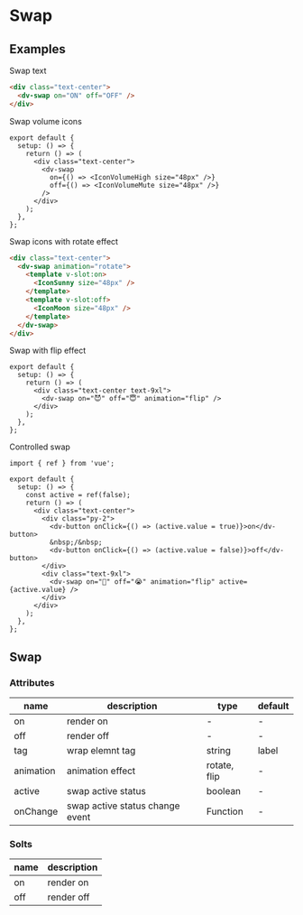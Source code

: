 # Swap

## Examples

Swap text

```html :::demo
<div class="text-center">
  <dv-swap on="ON" off="OFF" />
</div>
```

Swap volume icons

```tsx :::run
export default {
  setup: () => {
    return () => (
      <div class="text-center">
        <dv-swap
          on={() => <IconVolumeHigh size="48px" />}
          off={() => <IconVolumeMute size="48px" />}
        />
      </div>
    );
  },
};
```

Swap icons with rotate effect

```html :::demo
<div class="text-center">
  <dv-swap animation="rotate">
    <template v-slot:on>
      <IconSunny size="48px" />
    </template>
    <template v-slot:off>
      <IconMoon size="48px" />
    </template>
  </dv-swap>
</div>
```

Swap with flip effect

```tsx :::run
export default {
  setup: () => {
    return () => (
      <div class="text-center text-9xl">
        <dv-swap on="😈" off="😇" animation="flip" />
      </div>
    );
  },
};
```

Controlled swap

```tsx :::run
import { ref } from 'vue';

export default {
  setup: () => {
    const active = ref(false);
    return () => (
      <div class="text-center">
        <div class="py-2">
          <dv-button onClick={() => (active.value = true)}>on</dv-button>
          &nbsp;/&nbsp;
          <dv-button onClick={() => (active.value = false)}>off</dv-button>
        </div>
        <div class="text-9xl">
          <dv-swap on="🥳" off="😭" animation="flip" active={active.value} />
        </div>
      </div>
    );
  },
};
```

## Swap

### Attributes

| name      | description                     | type         | default |
| --------- | ------------------------------- | ------------ | ------- |
| on        | render on                       | -            | -       |
| off       | render off                      | -            | -       |
| tag       | wrap elemnt tag                 | string       | label   |
| animation | animation effect                | rotate, flip | -       |
| active    | swap active status              | boolean      | -       |
| onChange  | swap active status change event | Function     | -       |

### Solts

| name | description |
| ---- | ----------- |
| on   | render on   |
| off  | render off  |
